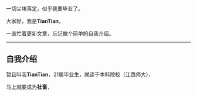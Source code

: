 一切尘埃落定，似乎我要毕业了。

大家好，我是**TianTian**。

一直忙着更新文章，忘记做个简单的自我介绍。



---



## 自我介绍

暂且叫我**TianTian**，21届毕业生，就读于本科院校（江西师大），

马上就要成为**社畜**，

